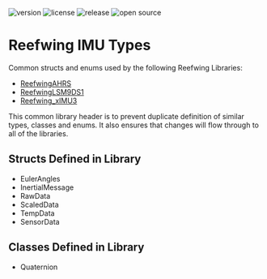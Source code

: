 ![version](https://img.shields.io/github/v/tag/Reefwing-Software/Reefwing-imuTypes) ![license](https://img.shields.io/badge/license-MIT-green) ![release](https://img.shields.io/github/release-date/Reefwing-Software/Reefwing-imuTypes?color="red") ![open source](https://badgen.net/badge/open/source/blue?icon=github)

# Reefwing IMU Types
 
 Common structs and enums used by the following Reefwing Libraries:

 - [ReefwingAHRS](https://github.com/Reefwing-Software/Reefwing-AHRS)
 - [ReefwingLSM9DS1](https://github.com/Reefwing-Software/Reefwing-LSM9DS1)
 - [Reefwing_xIMU3](https://github.com/Reefwing-Software)

 This common library header is to prevent duplicate definition of similar types, classes and enums. It also ensures that changes will flow through to all of the libraries.

## Structs Defined in Library

- EulerAngles
- InertialMessage
- RawData
- ScaledData
- TempData
- SensorData

## Classes Defined in Library

- Quaternion
